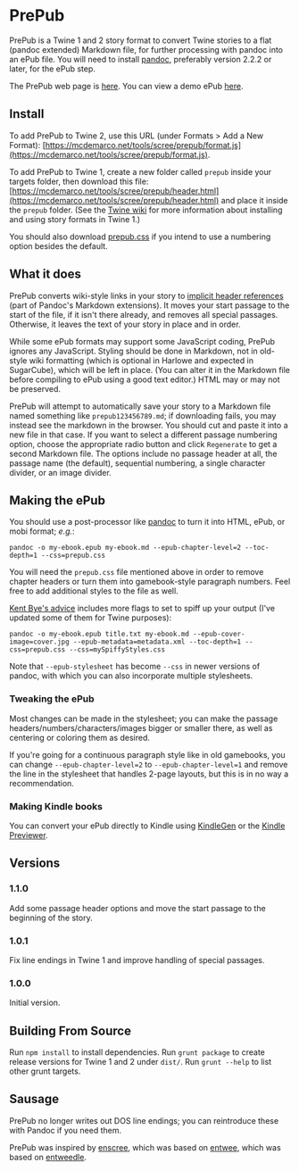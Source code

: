 # PrePub

PrePub is a Twine 1 and 2 story format to convert Twine stories to a flat (pandoc extended) Markdown file, for further processing with pandoc into an ePub file.  You will need to install [pandoc](https://pandoc.org/), preferably version 2.2.2 or later, for the ePub step.

The PrePub web page is [here](http://mcdemarco.net/tools/scree/prepub/).  You can view a demo ePub [here](http://mcdemarco.net/tools/scree/test-prepub.epub).

## Install

To add PrePub to Twine 2, use this URL (under Formats > Add a New Format): [https://mcdemarco.net/tools/scree/prepub/format.js](https://mcdemarco.net/tools/scree/prepub/format.js).

To add PrePub to Twine 1, create a new folder called `prepub` inside your targets folder, then download this file: [https://mcdemarco.net/tools/scree/prepub/header.html](https://mcdemarco.net/tools/scree/prepub/header.html) and place it inside the `prepub` folder.   (See the [Twine wiki](http://twinery.org/wiki/twine1:story_format#adding_formats) for more information about installing and using story formats in Twine 1.)

You should also download [prepub.css](https://mcdemarco.net/tools/scree/prepub/prepub.css) if you intend to use a numbering option besides the default.

## What it does

PrePub converts wiki-style links in your story to [implicit header references](https://pandoc.org/MANUAL.html#extension-implicit_header_references) (part of Pandoc's Markdown extensions).  It moves your start passage to the start of the file, if it isn't there already, and removes all special passages.  Otherwise, it leaves the text of your story in place and in order.

While some ePub formats may support some JavaScript coding, PrePub ignores any JavaScript.  Styling should be done in Markdown, not in old-style wiki formatting (which is optional in Harlowe and expected in SugarCube), which will be left in place.  (You can alter it in the Markdown file before compiling to ePub using a good text editor.)  HTML may or may not be preserved.

PrePub will attempt to automatically save your story to a Markdown file named something like `prepub123456789.md`; if downloading fails, you may instead see the markdown in the browser.  You should cut and paste it into a new file in that case.  If you want to select a different passage numbering option, choose the appropriate radio button and click `Regenerate` to get a second Markdown file.  The options include no passage header at all, the passage name (the default), sequential numbering, a single character divider, or an image divider.

## Making the ePub

You should use a post-processor like [pandoc](http://pandoc.org) to turn it into HTML, ePub, or mobi format; *e.g.*:

	pandoc -o my-ebook.epub my-ebook.md --epub-chapter-level=2 --toc-depth=1 --css=prepub.css

You will need the `prepub.css` file mentioned above in order to remove chapter headers or turn them into gamebook-style paragraph numbers.  Feel free to add additional styles to the file as well.

[Kent Bye's advice](https://puppet.com/blog/how-we-automated-our-ebook-builds-pandoc-and-kindlegen) includes more flags to set to spiff up your output (I've updated some of them for Twine purposes):

	pandoc -o my-ebook.epub title.txt my-ebook.md --epub-cover-image=cover.jpg --epub-metadata=metadata.xml --toc-depth=1 --css=prepub.css --css=mySpiffyStyles.css

Note that `--epub-stylesheet` has become `--css` in newer versions of pandoc, with which you can also incorporate multiple stylesheets.

### Tweaking the ePub

Most changes can be made in the stylesheet; you can make the passage headers/numbers/characters/images bigger or smaller there, as well as centering or coloring them as desired.

If you're going for a continuous paragraph style like in old gamebooks, you can change `--epub-chapter-level=2` to `--epub-chapter-level=1` and remove the line in the stylesheet that handles 2-page layouts, but this is in no way a recommendation.

### Making Kindle books

You can convert your ePub directly to Kindle using [KindleGen](https://www.amazon.com/gp/feature.html?docId=1000765211) or the [Kindle Previewer](http://www.amazon.com/kindleformat/kindlepreviewer).

## Versions

### 1.1.0

Add some passage header options and move the start passage to the beginning of the story.

### 1.0.1

Fix line endings in Twine 1 and improve handling of special passages.

### 1.0.0

Initial version.

## Building From Source

Run `npm install` to install dependencies.  Run `grunt package` to create release versions for Twine 1 and 2 under `dist/`.  Run `grunt --help` to list other grunt targets.

## Sausage

PrePub no longer writes out DOS line endings; you can reintroduce these with Pandoc if you need them.

PrePub was inspired by [enscree](http://www.mcdemarco.net/tools/scree/enscree/), which was based on [entwee](http://www.mcdemarco.net/tools/entwee/), which was based on [entweedle](http://www.maximumverbosity.net/twine/Entweedle/).
